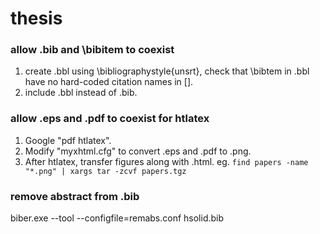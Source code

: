 # thesis

### allow .bib and \bibitem to coexist
1. create .bbl using \bibliographystyle{unsrt}, check that \bibtem in .bbl have no hard-coded citation names in [].
2. include .bbl instead of .bib.

### allow .eps and .pdf to coexist for htlatex
1. Google "pdf htlatex".
2. Modify "myxhtml.cfg" to convert .eps and .pdf to .png.
3. After htlatex, transfer figures along with .html. eg.
  `find papers -name "*.png" | xargs tar -zcvf papers.tgz`

### remove abstract from .bib
biber.exe --tool --configfile=remabs.conf hsolid.bib